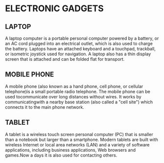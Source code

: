 
<!DOCTYPE html>
<html lang="en">

<head>
    <meta charset="utf-8">
    <meta name="viewport" content="width=device-width, initial-scale=1">
    <title>Assignment of week 2</title>
    <link rel="stylesheet" href="design.css">
</head>

<body>
    <h1>ELECTRONIC GADGETS</h1>
    <div class="row">
        <div class="col-lg-4 col-md-6 col-sm-12">
            <section class="lebesgue">
                <h2>LAPTOP</h2>
                <p>
                    A laptop computer is a portable personal computer powered by a battery,
                    or an AC cord plugged into an electrical outlet, which is also used to
                    charge the battery. Laptops have an attached keyboard and a touchpad,
                    trackball, or isometric joystick used for navigation. A laptop also has
                    a thin display screen that is attached and can be folded flat for transport.
                </p>
            </section>
        </div>
        <div class="col-lg-4 col-md-6 col-sm-12">
            <section class="fubini">
                <h2>MOBILE PHONE</h2>
                <p>
                    A mobile phone (also known as a hand phone, cell phone, or cellular telephone)is a
                    small portable radio telephone. The mobile phone can be used tocommunicate over
                    long distances without wires. It works by communicatingwith a nearby base station
                    (also called a "cell site") which connects it to the main phone network.
                </p>
            </section>
        </div>
        <div class="col-lg-4 col-md-12 col-sm-12">
            <section class="luzin">
                <h2>TABLET</h2>
                <p>
                    A tablet is a wireless touch screen personal computer (PC) that is smaller
                    than a notebook but larger than a smartphone. Modern tablets are built with
                    wireless Internet or local area networks (LAN) and a variety of software
                    applications, including business applications, Web browsers and games.Now a 
                    days it is also used for contacting others.
                </p>
            </section>
        </div>
    </div>
</body>

</html>
